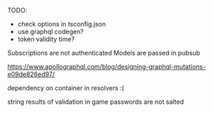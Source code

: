 TODO:
* check options in tsconfig.json
* use graphql codegen?
* token validity time?

Subscriptions are not authenticated
Models are passed in pubsub

https://www.apollographql.com/blog/designing-graphql-mutations-e09de826ed97/

dependency on container in resolvers :(

string results of validation in game
passwords are not salted
